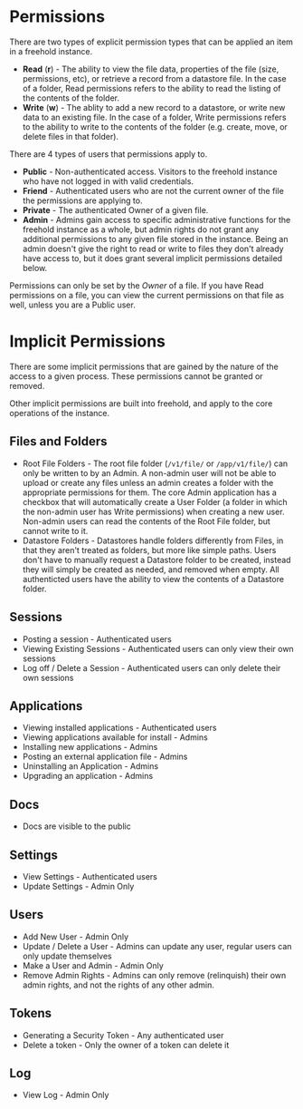 Permissions
==========
There are two types of explicit permission types that can be applied an item in a freehold instance.

* **Read** (**r**) - The ability to view the file data, properties of the file (size, permissions, etc), or retrieve a record from a datastore file.  In the case of a folder, Read permissions refers to the ability to read the listing of the contents of the folder.
* **Write** (**w**) - The ablity to add a new record to a datastore, or write new data to an existing file.  In the case of a folder, Write permissions refers to the ability to write to the contents of the folder (e.g. create, move, or delete files in that folder).

There are 4 types of users that permissions apply to.

* **Public** - Non-authenticated access. Visitors to the freehold instance who have not logged in with valid credentials.
* **Friend** - Authenticated users who are not the current owner of the file the permissions are applying to.
* **Private** - The authenticated Owner of a given file. 
* **Admin** - Admins gain access to specific administrative functions for the freehold instance as a whole, but admin rights do not grant any additional permissions to any given file stored in the instance.  Being an admin doesn't give the right to read or write to files they don't already have access to, but it does grant several implicit permissions detailed below.

Permissions can only be set by the *Owner* of a file.  If you have Read permissions on a file, you can view the current permissions on that file as well, unless you are a Public user.

Implicit Permissions
============================
There are some implicit permissions that are gained by the nature of the access to a given process.  These permissions cannot be granted or removed.

Other implicit permissions are built into freehold, and apply to the core operations of the instance.

Files and Folders
-----------------------
* Root File Folders - The root file folder (```/v1/file/``` or ```/app/v1/file/```) can only be written to by an Admin.  A non-admin user will not be able to upload or create any files unless an admin creates a folder with the appropriate permissions for them.  The core Admin application has a checkbox that will automatically create a User Folder (a folder in which the non-admin user has Write permissions) when creating a new user.  Non-admin users can read the contents of the Root File folder, but cannot write to it.
* Datastore Folders - Datastores handle folders differently from Files, in that they aren't treated as folders, but more like simple paths.  Users don't have to manually request a Datastore folder to be created, instead they will simply be created as needed, and removed when empty.  All authenticted users have the ability to view the contents of a Datastore folder.

Sessions
------------
* Posting a session - Authenticated users
*	Viewing Existing Sessions - Authenticated users can only view their own sessions
* Log off / Delete a Session - Authenticated users can only delete their own sessions

Applications
-------------
* Viewing installed applications - Authenticated users
* Viewing applications available for install - Admins
* Installing new applications - Admins
* Posting an external application file - Admins
* Uninstalling an Application - Admins
* Upgrading an application - Admins

Docs
------
* Docs are visible to the public

Settings
------------
* View Settings - Authenticated users
* Update Settings - Admin Only

Users
--------
* Add New User - Admin Only
* Update / Delete a User - Admins can update any user, regular users can only update themselves
* Make a User and Admin - Admin Only
* Remove Admin Rights - Admins can only remove (relinquish) their own admin rights, and not the rights of any other admin.

Tokens
-----------
* Generating a Security Token - Any authenticated user
* Delete a token - Only the owner of a token can delete it

Log
-----------
* View Log - Admin Only
